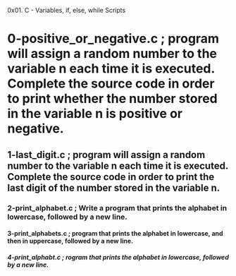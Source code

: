 0x01. C - Variables, if, else, while Scripts
# 0-positive_or_negative.c  ; program will assign a random number to the variable n each time it is executed. Complete the source code in order to print whether the number stored in the variable n is positive or negative.
## 1-last_digit.c  ; program will assign a random number to the variable n each time it is executed. Complete the source code in order to print the last digit of the number stored in the variable n.
### 2-print_alphabet.c ; Write a program that prints the alphabet in lowercase, followed by a new line.
#### 3-print_alphabets.c  ; program that prints the alphabet in lowercase, and then in uppercase, followed by a new line.
##### 4-print_alphabt.c ; rogram that prints the alphabet in lowercase, followed by a new line.

